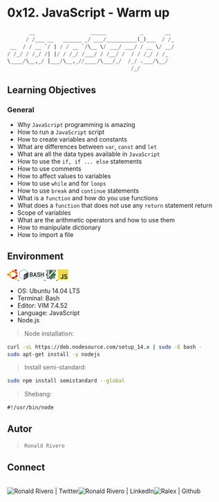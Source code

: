 # 0x12. JavaScript - Warm up

```sql
       __                  _____           _       __
      / /___ __   ______ _/ ___/__________(_)___  / /_
 __  / / __ `/ | / / __ `/\__ \/ ___/ ___/ / __ \/ __/
/ /_/ / /_/ /| |/ / /_/ /___/ / /__/ /  / / /_/ / /_
\____/\__,_/ |___/\__,_//____/\___/_/  /_/ .___/\__/
                                        /_/
```

## Learning Objectives

### General

* Why ```JavaScript``` programming is amazing
* How to run a ```JavaScript``` script
* How to create variables and constants
* What are differences between ```var```, ```const``` and ```let```
* What are all the data types available in ```JavaScript```
* How to use the ```if, if ... else``` statements
* How to use comments
* How to affect values to variables
* How to use ```while``` and for ```loops```
* How to use ```break``` and ```continue``` statements
* What is a ```function``` and how do you use functions
* What does a ```function``` that does not use any ```return``` statement return
* Scope of variables
* What are the arithmetic operators and how to use them
* How to manipulate dictionary
* How to import a file

## Environment

<div>
<!-- Ubuntu --> <a href="https://ubuntu.com/" target="_blank"><img height="24px" src="https://raw.githubusercontent.com/ralexrivero/xelar_theme_profile/main/icons/ubuntu-icon.svg" alt="Ubuntu"> </a> <!-- GNU Bash --> <a href="https://www.vim.org/" target="_blank"><img height="24px" src="https://raw.githubusercontent.com/ralexrivero/xelar_theme_profile/main/icons/gnu-bash-logo.svg" alt="GNU Bash"> <!-- Vim --> <a href="https://www.vim.org/" target="_blank"><img height="24px" src="https://raw.githubusercontent.com/ralexrivero/xelar_theme_profile/main/icons/Vimlogo.svg" alt="Vim text editor"> </a> <!-- JavaScript --> <a href="https://www.javascript.com/" target="_blank"><img height="24px" src="https://raw.githubusercontent.com/ralexrivero/xelar_theme_profile/main/icons/logo-javascript.svg" alt="JavaScript" > </a>
</div>

* OS: Ubuntu 14.04 LTS
* Terminal: Bash
* Editor: VIM 7.4.52
* Language: JavaScript
* Node.js

>Node installation:

```bash
curl -sL https://deb.nodesource.com/setup_14.x | sudo -E bash -
sudo apt-get install -y nodejs
```

> Install semi-standard:

```bash
sudo npm install semistandard --global
```

> Shebang:

```shellscript
#!/usr/bin/node
```

## Autor

>```Ronald Rivero```

## Connect

<br>
<div>
<!-- Twitter -->
<a href="https://twitter.com/ralex_uy" target="_blank"> <img align="left" alt="Ronald Rivero | Twitter" src="https://img.shields.io/twitter/follow/ralex_uy?style=social"/> </a>
<!-- Linkedin -->
<a href="https://www.linkedin.com/in/ronald-rivero/" target="_blank"> <img align="left" alt="Ronald Rivero | LinkedIn" src="https://img.shields.io/badge/LinkedIn-Follow-blue?style=social&logo=linkedin"/> </a>
<!-- Github -->
<a href="https://github.com/ralexrivero/" target="_blank"> <img align="left" src="https://img.shields.io/github/followers/ralexrivero?style=social" alt="Ralex | Github"> </a>
</br>
</div>
